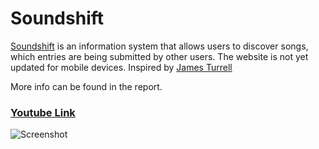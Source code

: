 # Soundshift

[Soundshift](http://88.200.63.148:3001) is an information system that allows users to discover songs, which entries are being submitted by other users. The website is not yet updated for mobile devices. Inspired by [James Turrell](https://www.pacegallery.com/artists/james-turrell/)

More info can be found in the report.

### [Youtube Link](https://www.youtube.com/watch?v=A1tvhDrgAVA)

![Screenshot](Screenshot%202024-03-21%20at%2004.25.50.png)
